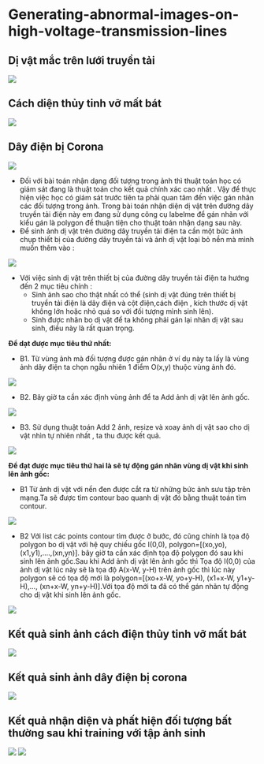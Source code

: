 # Generating-abnormal-images-on-high-voltage-transmission-lines
## Dị vật mắc trên lưới truyền tải
<img src="divat.jpg">

## Cách diện thủy tinh vỡ mất bát
<img src="vobat.jpg">

## Dây điện bị Corona
<img src="daydiencorona.jpg">

- Đối với bài toán nhận dạng đối tượng trong ảnh thì thuật toán học có giám sát đang là thuật toán cho kết quả chính xác cao nhất .
Vậy để thực hiện việc học có giám sát trước tiên ta phải quan tâm đến việc gán nhãn các đối tượng trong ảnh. Trong bài toán nhận
diện dị vật trên đường dây truyền tải điện này em đang sử dụng công cụ labelme để gán nhãn với kiểu gán là polygon để thuận tiện
cho thuật toán nhận dạng sau này.
-	Để sinh ảnh dị vật trên đường dây truyền tải điện ta cần một bức ảnh chụp thiết bị của đường dây truyền tải và ảnh dị vật loại bỏ nền mà mình muốn thêm vào :
<img src="1.jpg">

- Với việc sinh dị vật trên thiết bị của đường dây truyền tải điện ta hướng đến 2 mục tiêu chính :
    - Sinh ảnh sao cho thật nhất có thể (sinh dị vật đúng trên thiết bị truyền tải điện là dây điện và cột điện,cách điện , kích thước dị vật không lớn hoặc nhỏ quá so với đối tượng mình sinh lên).
    - Sinh được nhãn bo dị vật để ta không  phải gán lại nhãn dị vật sau sinh, điều này là rất quan trọng.

**Để dạt được mục tiêu thứ nhất:**

* B1. Từ vùng ảnh mà đối tượng được gán nhãn ở ví dụ này ta lấy là vùng ảnh dây điện ta chọn ngẫu nhiên 1 điểm O(x,y)  thuộc vùng ảnh đó.
<img src="2.jpg">

* B2. Bây giờ ta cần xác định vùng ảnh để ta Add ảnh dị vật lên ảnh gốc.
<img src="3.png">

* B3. Sử dụng thuật toán Add 2 ảnh, resize và xoay ảnh dị vật sao cho dị vật nhìn tự nhiên nhất , ta thu được kết quả.
<img src="4.jpg">

**Để đạt được mục tiêu thứ hai là sẽ tự động gán nhãn vùng dị vật khi sinh lên ảnh gốc:**

* B1 Từ ảnh dị vật với nền đen được cắt ra từ những bức ảnh sưu tập trên mạng.Ta sẽ được tìm contour bao quanh dị vật đó bằng thuật toán tìm contour.

<img src="5.jpg">

* B2 Với list các points contour tìm được ở bước, đó cũng chính là tọa độ polygon bo dị vật với hệ quy chiếu gốc I(0,0), polygon=[(xo,yo),(x1,y1),….,(xn,yn)]. bây giờ ta cần xác định tọa độ polygon đó sau khi sinh lên ảnh gốc.Sau khi Add ảnh dị vật lên ảnh gốc thì Tọa độ I(0,0) của ảnh dị vật lúc này sẽ là tọa độ A(x-W, y-H) trên ảnh gốc thì lúc này polygon sẽ có tọa độ mới là polygon=[(xo+x-W, yo+y-H), (x1+x-W, y1+y-H),…, (xn+x-W, yn+y-H)].Với tọa độ mới ta đã có thể gán nhãn tự động cho dị vật khi sinh lên ảnh gốc.
  
<img src="6.jpg">

## Kết quả sinh ảnh cách điện thủy tinh vỡ mất bát
<img src="sinhdivat.jpg">

## Kết quả sinh ảnh dây điện bị corona
<img src="sinhxem.jpg">

## Kết quả nhận diện và phất hiện đối tượng bất thường sau khi training với tập ảnh sinh
<img src="kq2.jpg">
<img src="1a.jpg">
